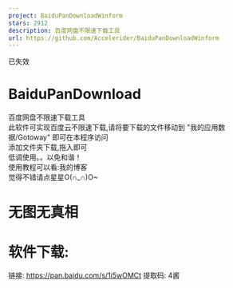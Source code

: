 ```yaml
---
project: BaiduPanDownloadWinform
stars: 2912
description: 百度网盘不限速下载工具
url: https://github.com/Accelerider/BaiduPanDownloadWinform
---
```


已失效

BaiduPanDownload
================

百度网盘不限速下载工具  
此软件可实现百度云不限速下载,请将要下载的文件移动到 "我的应用数据/Gotoway" 即可在本程序访问  
添加文件夹下载,拖入即可  
低调使用。。以免和谐！  
使用教程可以看:我的博客  
觉得不错请点星星O(∩\_∩)O~  

无图无真相
=====

软件下载:
=====

链接: https://pan.baidu.com/s/1i5wOMCt 提取码: 4酱
